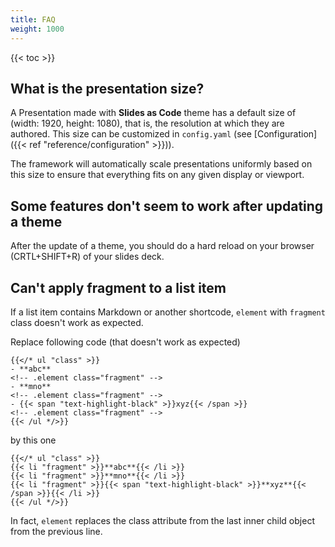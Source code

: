 ```yaml
---
title: FAQ
weight: 1000
---
```


{{< toc >}}

## What is the presentation size?
A Presentation made with **Slides as Code** theme has a default size of (width: 1920, height: 1080), that is, the resolution at which they are authored. This size can be customized in `config.yaml` (see [Configuration]({{< ref "reference/configuration" >}})).

The framework will automatically scale presentations uniformly based on this size to ensure that everything fits on any given display or viewport.

## Some features don't seem to work after updating a theme
After the update of a theme, you should do a hard reload on your browser (CRTL+SHIFT+R) of your slides deck.

## Can't apply fragment to a list item
If a list item contains Markdown or another shortcode, `element` with `fragment` class doesn't work as expected.

Replace following code (that doesn't work as expected)
``` text
{{</* ul "class" >}}
- **abc**
<!-- .element class="fragment" -->
- **mno**
<!-- .element class="fragment" -->
- {{< span "text-highlight-black" >}}xyz{{< /span >}}
<!-- .element class="fragment" -->
{{< /ul */>}}
```

by this one

``` text
{{</* ul "class" >}}
{{< li "fragment" >}}**abc**{{< /li >}}
{{< li "fragment" >}}**mno**{{< /li >}}
{{< li "fragment" >}}{{< span "text-highlight-black" >}}**xyz**{{< /span >}}{{< /li >}}
{{< /ul */>}}
```

In fact, `element` replaces the class attribute from the last inner child object from the previous line.
